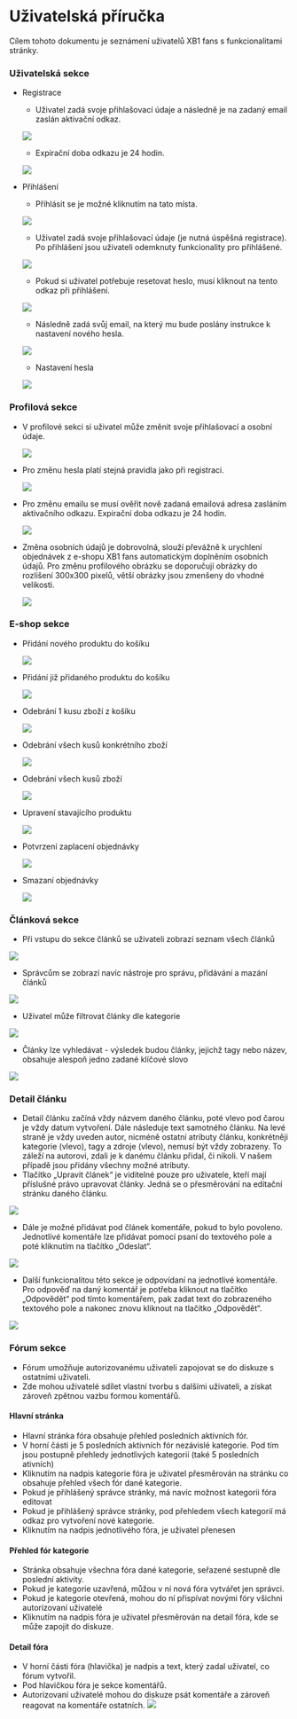 # Uživatelská příručka
Cílem tohoto dokumentu je seznámení uživatelů XB1 fans s funkcionalitami stránky. 
### Uživatelská sekce
- Registrace 
    - Uživatel zadá svoje přihlašovací údaje a následně je na zadaný email zaslán aktivační odkaz.
    
    ![](pictures/register1.PNG)
    - Expirační doba odkazu je 24 hodin.

    ![](pictures/activation_link.PNG)

- Přihlášení
    - Přihlásit se je možné kliknutím na tato místa.

    ![](pictures/login1.PNG)
    - Uživatel zadá svoje přihlašovací údaje (je nutná úspěšná registrace). Po přihlášení jsou uživateli odemknuty funkcionality pro přihlášené.
    
    ![](pictures/login2.PNG)
    - Pokud si uživatel potřebuje resetovat heslo, musí kliknout na tento odkaz při přihlášení.
    
    ![](pictures/passwordResetWhere.PNG)
    - Následně zadá svůj email, na který mu bude poslány instrukce k nastavení nového hesla.
    
    ![](pictures/passwordReset.PNG)
    - Nastavení hesla
    
    ![](pictures/passwordResetSet.PNG)

### Profilová sekce
- V profilové sekci si uživatel může změnit svoje přihlašovací a osobní údaje.

    ![](pictures/profile1.PNG) 
- Pro změnu hesla platí stejná pravidla jako při registraci.

    ![](pictures/profile_pass_change.PNG)
- Pro změnu emailu se musí ověřit nově zadaná emailová adresa zasláním aktivačního odkazu.  Expirační doba odkazu je 24 hodin.

    ![](pictures/profile_email_change.PNG)
- Změna osobních údajů je dobrovolná, slouží převážně k urychlení objednávek z e-shopu XB1 fans automatickým doplněním osobních údajů. Pro změnu profilového obrázku se doporučují obrázky do rozlišení 300x300 pixelů, větší obrázky jsou zmenšeny do vhodné velikosti.
    
    ![](pictures/profile2.PNG)

### E-shop sekce
- Přidání nového produktu do košíku

    ![](pictures/addNewItem.png) 
- Přidání již přidaného produktu do košíku 

    ![](pictures/addAlreadyItem.png) 
- Odebrání 1 kusu zboží z košíku 

    ![](pictures/removeItem.png) 
- Odebrání všech kusů konkrétního zboží

    ![](pictures/removeAllItem.png) 
- Odebrání všech kusů zboží

    ![](pictures/removeAllItems.png) 
- Upravení stavajícího produktu

    ![](pictures/changeItem.png) 
- Potvrzení zaplacení objednávky

    ![](pictures/payOrder.png)
- Smazaní objednávky

    ![](pictures/removeOrder.png)
### Článková sekce
- Při vstupu do sekce článků se uživateli zobrazí seznam všech článků

![](pictures/article_view.png)

- Správcům se zobrazí navíc nástroje pro správu, přidávání a mazání článků

![](pictures/article_view_perm.png)

- Uživatel může filtrovat články dle kategorie

![](pictures/categories.png)

- Články lze vyhledávat - výsledek budou články, jejichž tagy nebo název, obsahuje alespoň jedno zadané klíčové slovo

![](pictures/searchbox.png)

### Detail článku
- Detail článku začíná vždy názvem daného článku, poté vlevo pod čarou je vždy datum vytvoření. Dále následuje text samotného článku. Na levé straně je vždy uveden autor, nicméně ostatní atributy článku, konkrétněji kategorie (vlevo), tagy a zdroje (vlevo), nemusí být vždy zobrazeny. To záleží na autorovi, zdali je k danému článku přidal, či nikoli. V našem případě jsou přidány všechny možné atributy.
- Tlačítko „Upravit článek“ je viditelné pouze pro uživatele, kteří mají příslušné právo upravovat články. Jedná se o přesměrování na editační stránku daného článku.
    
![](pictures/article_detail_overview.png)

- Dále je možné přidávat pod článek komentáře, pokud to bylo povoleno. Jednotlivé komentáře lze přidávat pomocí psaní do textového pole a poté kliknutím na tlačítko „Odeslat“. 

![](pictures/article_detail_comment.png)
    
- Další funkcionalitou této sekce je odpovídaní na jednotlivé komentáře. Pro odpověď na daný komentář je potřeba kliknout na tlačítko „Odpovědět“ pod tímto komentářem, pak zadat text do zobrazeného textového pole a nakonec znovu kliknout na tlačítko „Odpovědět“.    

![](pictures/article_detail_reply.png)    

### Fórum sekce
- Fórum umožňuje autorizovanému uživateli zapojovat se do diskuze s ostatními uživateli.
- Zde mohou uživatelé sdílet vlastní tvorbu s dalšími uživateli, a získat zároveň zpětnou vazbu formou komentářů.
#### Hlavní stránka
- Hlavní stránka fóra obsahuje přehled posledních aktivních fór.
- V horní části je 5 posledních aktivních fór nezávislé kategorie. Pod tím jsou postupně přehledy jednotlivých kategorií (také 5 posledních ativních)
- Kliknutím na nadpis kategorie fóra je uživatel přesměrován na stránku co obsahuje přehled všech fór dané kategorie.
- Pokud je přihlášený správce stránky, má navíc možnost kategorii fóra editovat
- Pokud je přihlášený správce stránky, pod přehledem všech kategorií má odkaz pro vytvoření nové kategorie.
- Kliknutím na nadpis jednotlivého fóra, je uživatel přenesen 
#### Přehled fór kategorie
- Stránka obsahuje všechna fóra dané kategorie, seřazené sestupně dle poslední aktivity.
- Pokud je kategorie uzavřená, můžou v ní nová fóra vytvářet jen správci.
- Pokud je kategorie otevřená, mohou do ní přispívat novými fóry všichni autorizovaní uživatelé
- Kliknutím na nadpis fóra je uživatel přesměrován na detail fóra, kde se může zapojit do diskuze.
#### Detail fóra
- V horní části fóra (hlavička) je nadpis a text, který zadal uživatel, co fórum vytvořil.
- Pod hlavičkou fóra je sekce komentářů.
- Autorizovaní uživatelé mohou do diskuze psát komentáře a zároveň reagovat na komentáře ostatních.
![](pictures/forum_comments.png)
